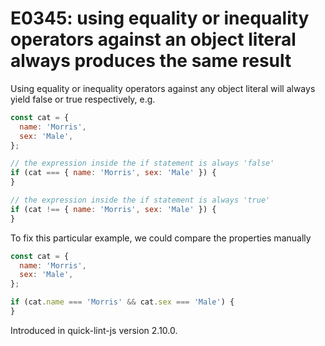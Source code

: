 # E0345: using equality or inequality operators against an object literal always produces the same result


Using equality or inequality operators against any object literal will always yield false or true respectively, e.g. 

```javascript
const cat = {
  name: 'Morris',
  sex: 'Male',
};

// the expression inside the if statement is always 'false'
if (cat === { name: 'Morris', sex: 'Male' }) { 
}

// the expression inside the if statement is always 'true'
if (cat !== { name: 'Morris', sex: 'Male' }) { 
}
```

To fix this particular example, we could compare the properties manually

```javascript
const cat = {
  name: 'Morris',
  sex: 'Male',
};

if (cat.name === 'Morris' && cat.sex === 'Male') {
}
```

Introduced in quick-lint-js version 2.10.0.

